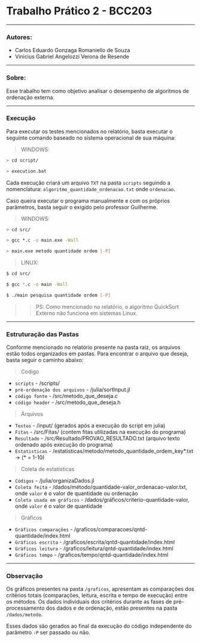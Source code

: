 # Trabalho Prático 2 - BCC203
---
### **Autores**:
* Carlos Eduardo Gonzaga Romaniello de Souza
* Vinicius Gabriel Angelozzi Verona de Resende
  
---
### **Sobre**:
Esse trabalho tem como objetivo analisar o desempenho de algoritmos de ordenação externa.
  
---

### **Execução**
Para executar os testes mencionados no relatório, basta executar o seguinte comando baseado no sistema operacional de sua máquina:

>WINDOWS:
```bash
> cd script/
```
```bash
> execution.bat
```
Cada execução criará um arquivo `TXT` na pasta `scripts` seguindo a nomenclatura: `algoritmo_quantidade_ordenacao.txt` onde `ordenacao`.

Caso queira executar o programa manualmente e com os próprios parâmetros, basta seguir o exigido pelo professor Guilherme.

>WINDOWS:
```bash
> cd src/
```
```bash
> gcc *.c -o main.exe -Wall
```
```bash
> main.exe metodo quantidade ordem [-P]
```

>LINUX:
```bash
$ cd src/
```
```bash
$ gcc *.c -o main -Wall
```
```bash
$ ./main pesquisa quantidade ordem [-P]
```
>>PS: Como mencionado no relatório, o algoritmo QuickSort Externo não funciona em sistemas Linux.

---

### **Estruturação das Pastas**
Conforme mencionado no relatório presente na pasta raiz, os arquivos estão todos organizados em pastas. Para encontrar o arquivo que deseja, basta seguir o caminho abaixo:

> Codigo
* `scripts` - /scripts/
* `pré-ordenação dos arquivos` - /julia/sortInput.jl
* `código fonte` - /src/metodo_que_deseja.c
* `código header` - /src/metodo_que_deseja.h

> Árquivos
* `Textos` - /input/ (gerados após a execução do script em julia)
* `Fitas` - /src/Fitas/ (contem fitas utilizadas na execução do programa)
* `Resultado` - /src/Resultado/PROVAO_RESULTADO.txt (arquivo texto ordenado após execução do programa)
* `Estatisticas` - /estatisticas/metodo/metodo_quantidade_ordem_key*.txt -> (* = 1-10)

> Coleta de estatisticas
* `Códigos` - /julia/organizaDados.jl
* `Coleta feita` - /dados/método/quantidade-valor_ordenacao-valor.txt, onde `valor` é o valor de quantidade ou ordenação
* `Coleta usada em gráficos` - /dados/gráficos/criterio-quantidade-valor, onde `valor` é o valor de quantidade

> Gráficos
* `Gráficos comparações` - /graficos/comparacoes/qntd-quantidade/index.html
* `Gráficos escrita` - /graficos/escrita/qntd-quantidade/index.html
* `Gráficos leitura` - /graficos/leitura/qntd-quantidade/index.html
* `Gráficos tempo` - /graficos/tempo/qntd-quantidade/index.html

---

### **Observação**
Os gráficos presentes na pasta `/graficos`, apresentam as comparações dos critérios totais (comparações, leitura, escrita e tempo de execução) entre os métodos. Os dados individuais dos critérios durante as fases de pré-processamento dos dados e de ordenação, estão presentes na pasta `/dados/metodo`.

Esses dados são gerados ao final da execução do código independente do parâmetro `-P` ser passado ou não.
